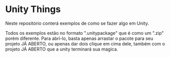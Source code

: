 # Unity Things

Neste repositório conterá exemplos de como se fazer algo em Unity.

Todos os exemplos estão no formato ".unitypackage" que é como um ".zip" porém  diferente.
Para abri-lo, basta apenas arrastar o pacote para seu projeto JÁ ABERTO, ou apenas dar dois clique em cima dele, 
também com o projeto JÁ ABERTO que a unity terminará sua magica.
